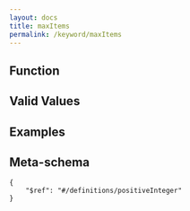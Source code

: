 ```yaml
---
layout: docs
title: maxItems
permalink: /keyword/maxItems
---
```


## Function


## Valid Values


## Examples


## Meta-schema

	{
		"$ref": "#/definitions/positiveInteger"
	}

